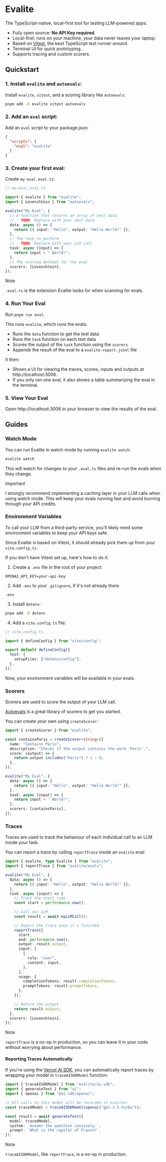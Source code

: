 # Evalite

The TypeScript-native, local-first tool for testing LLM-powered apps.

- Fully open source: **No API Key required**.
- Local-first: runs on your machine, your data never leaves your laptop.
- Based on [Vitest](https://vitest.dev/), the best TypeScript test runner around.
- Terminal UI for quick prototyping.
- Supports tracing and custom scorers.

## Quickstart

### 1. Install `evalite` and `autoevals`:

Install `evalite`, `vitest`, and a scoring library like `autoevals`:

```bash
pnpm add -D evalite vitest autoevals
```

### 2. Add an `eval` script:

Add an `eval` script to your package.json:

```json
{
  "scripts": {
    "eval": "evalite"
  }
}
```

### 3. Create your first eval:

Create `my-eval.eval.ts`:

```ts
// my-eval.eval.ts

import { evalite } from "evalite";
import { Levenshtein } from "autoevals";

evalite("My Eval", {
  // A function that returns an array of test data
  // - TODO: Replace with your test data
  data: async () => {
    return [{ input: "Hello", output: "Hello World!" }];
  },
  // The task to perform
  // - TODO: Replace with your LLM call
  task: async (input) => {
    return input + " World!";
  },
  // The scoring methods for the eval
  scorers: [Levenshtein],
});
```

> [!NOTE]
>
> `.eval.ts` is the extension Evalite looks for when scanning for evals.

### 4. Run Your Eval

Run `pnpm run eval`.

This runs `evalite`, which runs the evals:

- Runs the `data` function to get the test data
- Runs the `task` function on each test data
- Scores the output of the `task` function using the `scorers`
- Appends the result of the eval to a `evalite-report.jsonl` file

It then:

- Shows a UI for viewing the traces, scores, inputs and outputs at http://localhost:3006.
- If you only ran one eval, it also shows a table summarizing the eval in the terminal.

### 5. View Your Eval

Open http://localhost:3006 in your browser to view the results of the eval.

## Guides

### Watch Mode

You can run Evalite in watch mode by running `evalite watch`:

```bash
evalite watch
```

This will watch for changes to your `.eval.ts` files and re-run the evals when they change.

> [!IMPORTANT]
>
> I strongly recommend implementing a caching layer in your LLM calls when using watch mode. This will keep your evals running fast and avoid burning through your API credits.

### Environment Variables

To call your LLM from a third-party service, you'll likely need some environment variables to keep your API keys safe.

Since Evalite is based on Vitest, it should already pick them up from your `vite.config.ts`.

If you don't have Vitest set up, here's how to do it:

1. Create a `.env` file in the root of your project:

```
OPENAI_API_KEY=your-api-key
```

2. Add `.env` to your `.gitignore`, if it's not already there

```
.env
```

3. Install `dotenv`:

```bash
pnpm add -D dotenv
```

4. Add a `vite.config.ts` file:

```ts
// vite.config.ts

import { defineConfig } from "vite/config";

export default defineConfig({
  test: {
    setupFiles: ["dotenv/config"],
  },
});
```

Now, your environment variables will be available in your evals.

### Scorers

Scorers are used to score the output of your LLM call.

[Autoevals](https://github.com/braintrustdata/autoevals) is a great library of scorers to get you started.

You can create your own using `createScorer`:

```ts
import { createScorer } from "evalite";

const containsParis = createScorer<string>({
  name: "Contains Paris",
  description: "Checks if the output contains the word 'Paris'.",
  score: (output) => {
    return output.includes("Paris") ? 1 : 0;
  },
});

evalite("My Eval", {
  data: async () => {
    return [{ input: "Hello", output: "Hello World!" }];
  },
  task: async (input) => {
    return input + " World!";
  },
  scorers: [containsParis],
});
```

### Traces

Traces are used to track the behaviour of each individual call to an LLM inside your task.

You can report a trace by calling `reportTrace` inside an `evalite` eval:

```ts
import { evalite, type Evalite } from "evalite";
import { reportTrace } from "evalite/evals";

evalite("My Eval", {
  data: async () => {
    return [{ input: "Hello", output: "Hello World!" }];
  },
  task: async (input) => {
    // Track the start time
    const start = performance.now();

    // Call our LLM
    const result = await myLLMCall();

    // Report the trace once it's finished
    reportTrace({
      start,
      end: performance.now(),
      output: result.output,
      input: [
        {
          role: "user",
          content: input,
        },
      ],
      usage: {
        completionTokens: result.completionTokens,
        promptTokens: result.promptTokens,
      },
    });

    // Return the output
    return result.output;
  },
  scorers: [Levenshtein],
});
```

> [!NOTE]
>
> `reportTrace` is a no-op in production, so you can leave it in your code without worrying about performance.

#### Reporting Traces Automatically

If you're using the [Vercel AI SDK](https://sdk.vercel.ai/docs/introduction), you can automatically report traces by wrapping your model in `traceAISDKModel` function:

```ts
import { traceAISDKModel } from "evalite/ai-sdk";
import { generateText } from "ai";
import { openai } from "@ai-sdk/openai";

// All calls to this model will be recorded in evalite!
const tracedModel = traceAISDKModel(openai("gpt-3.5-turbo"));

const result = await generateText({
  model: tracedModel,
  system: `Answer the question concisely.`,
  prompt: `What is the capital of France?`,
});
```

> [!NOTE]
>
> `traceAISDKModel`, like `reportTrace`, is a no-op in production.
